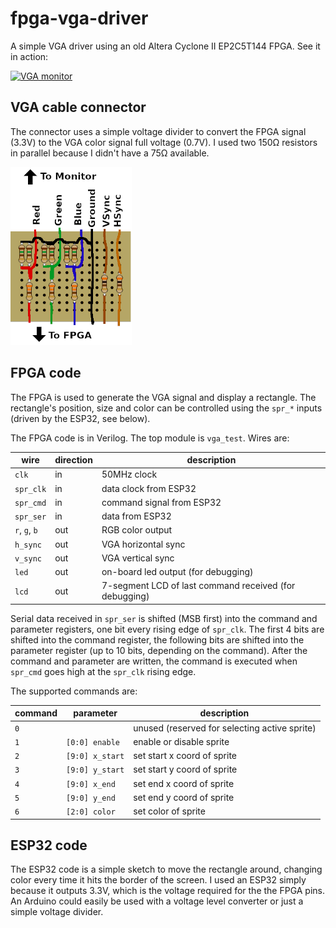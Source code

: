 # fpga-vga-driver

A simple VGA driver using an old Altera Cyclone II EP2C5T144 FPGA. See it in action:

[![VGA monitor](https://img.youtube.com/vi/XvoWREkDMgM/0.jpg)](https://www.youtube.com/watch?v=XvoWREkDMgM)

## VGA cable connector

The connector uses a simple voltage divider to convert the FPGA signal (3.3V) to the
VGA color signal full voltage (0.7V). I used two 150Ω resistors in parallel because
I didn't have a 75Ω available.

![Connector schematic](doc/vga-1-bit-dac.png)

## FPGA code

The FPGA is used to generate the VGA signal and display a rectangle. The rectangle's position,
size and color can be controlled using the `spr_*` inputs (driven by the ESP32, see below).

The FPGA code is in Verilog. The top module is `vga_test`. Wires are:

wire          | direction | description
--------------|-----------|-------------
`clk`         | in        | 50MHz clock
`spr_clk`     | in        | data clock from ESP32
`spr_cmd`     | in        | command signal from ESP32
`spr_ser`     | in        | data from ESP32
`r`, `g`, `b` | out       | RGB color output
`h_sync`      | out       | VGA horizontal sync
`v_sync`      | out       | VGA vertical sync
`led`         | out       | on-board led output (for debugging)
`lcd`         | out       | 7-segment LCD of last command received (for debugging)

Serial data received in `spr_ser` is shifted (MSB first) into the command and parameter registers,
one bit every rising edge of `spr_clk`. The first 4 bits are shifted into the command register,
the following bits are shifted into the parameter register (up to 10 bits, depending on the
command). After the command and parameter are written, the command is executed when `spr_cmd`
goes high at the `spr_clk` rising edge.

The supported commands are:

command | parameter         | description
--------|-------------------|----------------------------------------------------------
  `0`   |                   | unused (reserved for selecting active sprite)
  `1`   | `[0:0] enable`    | enable or disable sprite
  `2`   | `[9:0] x_start`   | set start x coord of sprite
  `3`   | `[9:0] y_start`   | set start y coord of sprite
  `4`   | `[9:0] x_end`     | set end x coord of sprite
  `5`   | `[9:0] y_end`     | set end y coord of sprite
  `6`   | `[2:0] color`     | set color of sprite

## ESP32 code

The ESP32 code is a simple sketch to move the rectangle around, changing color every
time it hits the border of the screen.  I used an ESP32 simply because it outputs
3.3V, which is the voltage required for the the FPGA pins. An Arduino could easily be
used with a voltage level converter or just a simple voltage divider.
